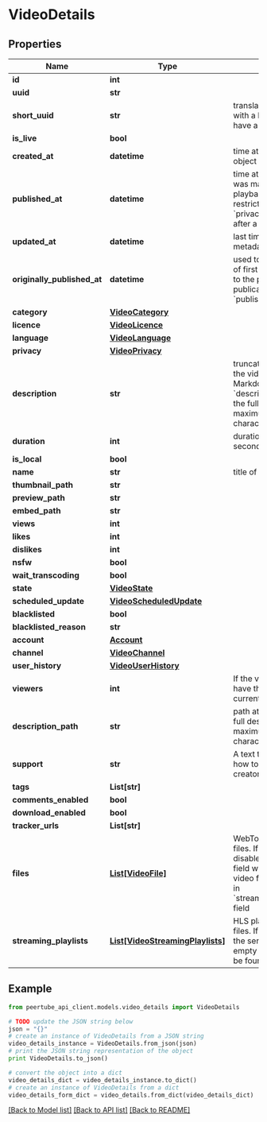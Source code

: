 # VideoDetails


## Properties
Name | Type | Description | Notes
------------ | ------------- | ------------- | -------------
**id** | **int** |  | [optional] 
**uuid** | **str** |  | [optional] 
**short_uuid** | **str** | translation of a uuid v4 with a bigger alphabet to have a shorter uuid | [optional] 
**is_live** | **bool** |  | [optional] 
**created_at** | **datetime** | time at which the video object was first drafted | [optional] 
**published_at** | **datetime** | time at which the video was marked as ready for playback (with restrictions depending on &#x60;privacy&#x60;). Usually set after a &#x60;state&#x60; evolution. | [optional] 
**updated_at** | **datetime** | last time the video&#39;s metadata was modified | [optional] 
**originally_published_at** | **datetime** | used to represent a date of first publication, prior to the practical publication date of &#x60;publishedAt&#x60; | [optional] 
**category** | [**VideoCategory**](VideoCategory.md) |  | [optional] 
**licence** | [**VideoLicence**](VideoLicence.md) |  | [optional] 
**language** | [**VideoLanguage**](VideoLanguage.md) |  | [optional] 
**privacy** | [**VideoPrivacy**](VideoPrivacy.md) |  | [optional] 
**description** | **str** | truncated description of the video, written in Markdown. Resolve &#x60;descriptionPath&#x60; to get the full description of maximum &#x60;10000&#x60; characters.  | [optional] 
**duration** | **int** | duration of the video in seconds | [optional] 
**is_local** | **bool** |  | [optional] 
**name** | **str** | title of the video | [optional] 
**thumbnail_path** | **str** |  | [optional] 
**preview_path** | **str** |  | [optional] 
**embed_path** | **str** |  | [optional] 
**views** | **int** |  | [optional] 
**likes** | **int** |  | [optional] 
**dislikes** | **int** |  | [optional] 
**nsfw** | **bool** |  | [optional] 
**wait_transcoding** | **bool** |  | [optional] 
**state** | [**VideoState**](VideoState.md) |  | [optional] 
**scheduled_update** | [**VideoScheduledUpdate**](VideoScheduledUpdate.md) |  | [optional] 
**blacklisted** | **bool** |  | [optional] 
**blacklisted_reason** | **str** |  | [optional] 
**account** | [**Account**](Account.md) |  | [optional] 
**channel** | [**VideoChannel**](VideoChannel.md) |  | [optional] 
**user_history** | [**VideoUserHistory**](VideoUserHistory.md) |  | [optional] 
**viewers** | **int** | If the video is a live, you have the amount of current viewers | [optional] 
**description_path** | **str** | path at which to get the full description of maximum &#x60;10000&#x60; characters | [optional] 
**support** | **str** | A text tell the audience how to support the video creator | [optional] 
**tags** | **List[str]** |  | [optional] 
**comments_enabled** | **bool** |  | [optional] 
**download_enabled** | **bool** |  | [optional] 
**tracker_urls** | **List[str]** |  | [optional] 
**files** | [**List[VideoFile]**](VideoFile.md) | WebTorrent/raw video files. If WebTorrent is disabled on the server:  - field will be empty - video files will be found in &#x60;streamingPlaylists[].files&#x60; field  | [optional] 
**streaming_playlists** | [**List[VideoStreamingPlaylists]**](VideoStreamingPlaylists.md) | HLS playlists/manifest files. If HLS is disabled on the server:  - field will be empty - video files will be found in &#x60;files&#x60; field  | [optional] 

## Example

```python
from peertube_api_client.models.video_details import VideoDetails

# TODO update the JSON string below
json = "{}"
# create an instance of VideoDetails from a JSON string
video_details_instance = VideoDetails.from_json(json)
# print the JSON string representation of the object
print VideoDetails.to_json()

# convert the object into a dict
video_details_dict = video_details_instance.to_dict()
# create an instance of VideoDetails from a dict
video_details_form_dict = video_details.from_dict(video_details_dict)
```
[[Back to Model list]](../README.md#documentation-for-models) [[Back to API list]](../README.md#documentation-for-api-endpoints) [[Back to README]](../README.md)


